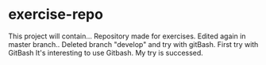 # exercise-repo
This project will contain...
Repository made for exercises.
Edited again in master branch..
Deleted branch "develop" and try with gitBash.
First try with GitBash
It's interesting to use Gitbash.
My try is successed.